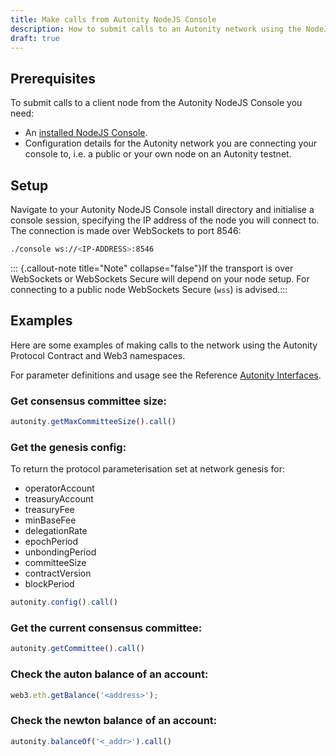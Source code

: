 ```yaml
---
title: Make calls from Autonity NodeJS Console
description: How to submit calls to an Autonity network using the NodeJS interface to the RPC API's
draft: true
---
```



## Prerequisites

To submit calls to a client node from the Autonity NodeJS Console you need:

- An [installed NodeJS Console](/reference/utility-tools/#installation-1).
- Configuration details for the Autonity network you are connecting your console to, i.e. a public or your own node on an Autonity testnet.

## Setup

Navigate to your Autonity NodeJS Console install directory  and initialise a console session, specifying the IP address of the node you will connect to. The connection is made over WebSockets to port 8546:

 ```bash
 ./console ws://<IP-ADDRESS>:8546
 ```

::: {.callout-note title="Note" collapse="false"}If the transport is over WebSockets or WebSockets Secure will depend on your node setup. For connecting to a public node WebSockets Secure (`wss`) is advised.:::

## Examples

Here are some examples of making calls to the network using the Autonity Protocol Contract and Web3 namespaces.

For parameter definitions and usage see the Reference [Autonity Interfaces](/reference/api/).


### Get consensus committee size:

 ```javascript
 autonity.getMaxCommitteeSize().call()
 ```

### Get the genesis config:

To return the protocol parameterisation set at network genesis for:

- operatorAccount
- treasuryAccount
- treasuryFee
- minBaseFee
- delegationRate
- epochPeriod
- unbondingPeriod
- committeeSize
- contractVersion
- blockPeriod

 ```javascript
 autonity.config().call()
 ```

### Get the current consensus committee:

 ```javascript
 autonity.getCommittee().call()
 ```

### Check the auton balance of an account:

 ```javascript
 web3.eth.getBalance('<address>');
 ```

### Check the newton balance of an account:

 ```javascript
 autonity.balanceOf('<_addr>').call()
 ```
